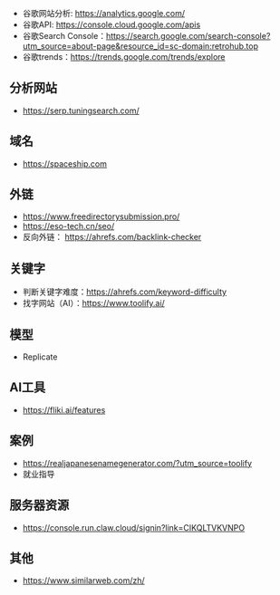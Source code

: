 * 谷歌网站分析: https://analytics.google.com/ 
* 谷歌API: https://console.cloud.google.com/apis
* 谷歌Search Console：https://search.google.com/search-console?utm_source=about-page&resource_id=sc-domain:retrohub.top
* 谷歌trends：https://trends.google.com/trends/explore

## 分析网站
* https://serp.tuningsearch.com/

## 域名
* https://spaceship.com

## 外链
* https://www.freedirectorysubmission.pro/
* https://eso-tech.cn/seo/
* 反向外链： https://ahrefs.com/backlink-checker

## 关键字
* 判断关键字难度：https://ahrefs.com/keyword-difficulty
* 找字网站（AI）：https://www.toolify.ai/

## 模型
* Replicate

## AI工具
* https://fliki.ai/features

## 案例
* https://realjapanesenamegenerator.com/?utm_source=toolify
* 就业指导

## 服务器资源
* https://console.run.claw.cloud/signin?link=CIKQLTVKVNPO

## 其他
* https://www.similarweb.com/zh/